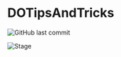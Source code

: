 # DOTipsAndTricks

![GitHub last commit](https://img.shields.io/github/last-commit/heverton100/DOTipsAndTricks)

![Stage](https://img.shields.io/badge/stage-project%20in%20stand%20by-blue)
